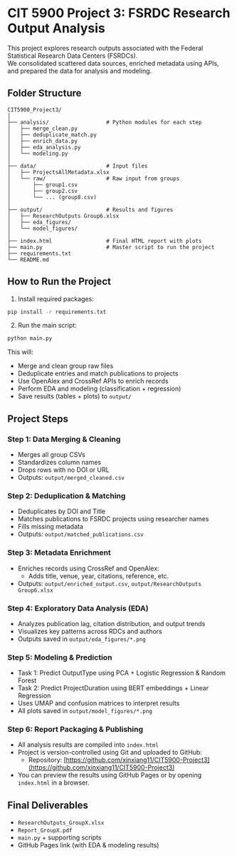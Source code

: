 # CIT 5900 Project 3: FSRDC Research Output Analysis

This project explores research outputs associated with the Federal Statistical Research Data Centers (FSRDCs).  
We consolidated scattered data sources, enriched metadata using APIs, and prepared the data for analysis and modeling.

## Folder Structure

```
CIT5900_Project3/
│
├── analysis/                  # Python modules for each step
│   ├── merge_clean.py
│   ├── deduplicate_match.py
│   ├── enrich_data.py
│   ├── eda_analysis.py
│   └── modeling.py
│
├── data/                      # Input files
│   ├── ProjectsAllMetadata.xlsx
│   └── raw/                   # Raw input from groups
│       ├── group1.csv
│       ├── group2.csv
│       └── ... (group8.csv)
│
├── output/                    # Results and figures
│   ├── ResearchOutputs Group6.xlsx
│   ├── eda_figures/
│   └── model_figures/
│
├── index.html                 # Final HTML report with plots
├── main.py                    # Master script to run the project
├── requirements.txt
└── README.md
```


##  How to Run the Project

1. Install required packages:
```bash
pip install -r requirements.txt
```

2. Run the main script:
```bash
python main.py
```

This will:

- Merge and clean group raw files
- Deduplicate entries and match publications to projects
- Use OpenAlex and CrossRef APIs to enrich records
- Perform EDA and modeling (classification + regression)
- Save results (tables + plots) to `output/`


##  Project Steps

### Step 1: Data Merging & Cleaning
- Merges all group CSVs
- Standardizes column names
- Drops rows with no DOI or URL
- Outputs: `output/merged_cleaned.csv`

### Step 2: Deduplication & Matching
- Deduplicates by DOI and Title
- Matches publications to FSRDC projects using researcher names
- Fills missing metadata
- Outputs: `output/matched_publications.csv`

### Step 3: Metadata Enrichment
- Enriches records using CrossRef and OpenAlex:
  - Adds title, venue, year, citations, reference, etc.
- Outputs: `output/enriched_output.csv`, `output/ResearchOutputs Group6.xlsx`

### Step 4: Exploratory Data Analysis (EDA)
- Analyzes publication lag, citation distribution, and output trends
- Visualizes key patterns across RDCs and authors
- Outputs saved in `output/eda_figures/*.png`

### Step 5: Modeling & Prediction
- Task 1: Predict OutputType using PCA + Logistic Regression & Random Forest
- Task 2: Predict ProjectDuration using BERT embeddings + Linear Regression
- Uses UMAP and confusion matrices to interpret results
- All plots saved in `output/model_figures/*.png`

### Step 6: Report Packaging & Publishing
- All analysis results are compiled into `index.html`
- Project is version-controlled using Git and uploaded to GitHub:
  - Repository: [https://github.com/xinxiang11/CIT5900-Project3](https://github.com/xinxiang11/CIT5900-Project3)
- You can preview the results using GitHub Pages or by opening `index.html` in a browser.

##  Final Deliverables

- `ResearchOutputs_GroupX.xlsx`
- `Report_GroupX.pdf`
- `main.py` + supporting scripts
- GitHub Pages link (with EDA & modeling results)
